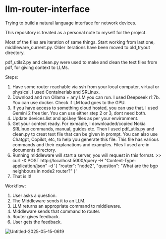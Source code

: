 # llm-router-interface
Trying to build a natural language interface for network devices.

This repository is treated as a personal note to myself for the project.

Most of the files are iteration of same things. Start working from last one, middleware_current.py. Older iterations have been moved to old_tryout directory.

pdf_utils2.py and clean.py were used to make and clean the text files from pdf, for giving context to LLMs.


Steps:

1. Have some router reachable via ssh from your local computer, virtual or physical. I used Containerlab and SRLinux.
2. Download and run Ollama + any LM you can run. I used Deepseek r1:7b. You can use docker. Check if LM load goes to the GPU.
3. If you have access to something cloud hosted, you can use that. I used Gemini 2 free tier. You can use either step 2 or 3, dont need both.
4. Update devices.list and api.key files as per your environment.
5. Get your context ready. For exmaple, I downloaded/copied Nokia SRLinux commands, manual, guides etc. Then I used pdf_utils.py and clean.py to creat text file that can be given in prompt. You can also use Chatgpt, Copilot, etc, to help you generate this file. This file has various commands and their explanations and examples. Files I used are in documents directory.
6. Running middleware will start a server, you will request in this format. >> 
   curl -X POST http://localhost:5000/query -H "Content-Type: application/json" -d '{
  "router": "node2",
  "question": "What are the bgp neighbours in node2 router?"
}'
8. That is it!


Workflow:

1. User asks a question.
2. The Middleware sends it to an LLM.
3. LLM returns an appropriate command to
middleware.
4. Middleware sends that command to
router.
5. Router gives feedback.
6. User gets the feedback.

![Untitled-2025-05-15-0619](https://github.com/user-attachments/assets/6246b040-740c-46fd-bc2b-ec83a38f1179)


